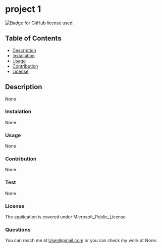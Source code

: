 # project  1

  ![Badge for GitHub license used.]( https://shields.io/badge/License_Used-Microsoft_Public_License-blue?logo=appveyor&style=plastic)
  
## Table of Contents
  
  * [Description](#description)
  * [Installation](#installation)
  * [Usage](#usage)
  * [Contribution](#contribution)
  * [License](#license)

## Description 

None

### Instalation

None

### Usage

None

### Contribution

None

### Test

None

### License

The application is covered under Microsoft_Public_License

### Questions

You can reach me at User@gmail.com or you can check my work at None.

